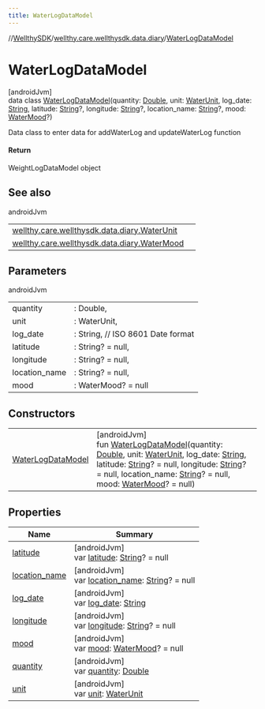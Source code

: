 ```yaml
---
title: WaterLogDataModel
---
```

//[WellthySDK](../../../index.html)/[wellthy.care.wellthysdk.data.diary](../index.html)/[WaterLogDataModel](index.html)



# WaterLogDataModel



[androidJvm]\
data class [WaterLogDataModel](index.html)(quantity: [Double](https://kotlinlang.org/api/latest/jvm/stdlib/kotlin/-double/index.html), unit: [WaterUnit](../-water-unit/index.html), log_date: [String](https://kotlinlang.org/api/latest/jvm/stdlib/kotlin/-string/index.html), latitude: [String](https://kotlinlang.org/api/latest/jvm/stdlib/kotlin/-string/index.html)?, longitude: [String](https://kotlinlang.org/api/latest/jvm/stdlib/kotlin/-string/index.html)?, location_name: [String](https://kotlinlang.org/api/latest/jvm/stdlib/kotlin/-string/index.html)?, mood: [WaterMood](../-water-mood/index.html)?)

Data class to enter data for addWaterLog and updateWaterLog function



#### Return



WeightLogDataModel object



## See also


androidJvm

| | |
|---|---|
| [wellthy.care.wellthysdk.data.diary.WaterUnit](../-water-unit/index.html) |  |
| [wellthy.care.wellthysdk.data.diary.WaterMood](../-water-mood/index.html) |  |



## Parameters


androidJvm

| | |
|---|---|
| quantity | : Double, |
| unit | : WaterUnit, |
| log_date | : String, // ISO 8601 Date format |
| latitude | : String? = null, |
| longitude | : String? = null, |
| location_name | : String? = null, |
| mood | : WaterMood? = null |



## Constructors


| | |
|---|---|
| [WaterLogDataModel](-water-log-data-model.html) | [androidJvm]<br>fun [WaterLogDataModel](-water-log-data-model.html)(quantity: [Double](https://kotlinlang.org/api/latest/jvm/stdlib/kotlin/-double/index.html), unit: [WaterUnit](../-water-unit/index.html), log_date: [String](https://kotlinlang.org/api/latest/jvm/stdlib/kotlin/-string/index.html), latitude: [String](https://kotlinlang.org/api/latest/jvm/stdlib/kotlin/-string/index.html)? = null, longitude: [String](https://kotlinlang.org/api/latest/jvm/stdlib/kotlin/-string/index.html)? = null, location_name: [String](https://kotlinlang.org/api/latest/jvm/stdlib/kotlin/-string/index.html)? = null, mood: [WaterMood](../-water-mood/index.html)? = null) |


## Properties


| Name | Summary |
|---|---|
| [latitude](latitude.html) | [androidJvm]<br>var [latitude](latitude.html): [String](https://kotlinlang.org/api/latest/jvm/stdlib/kotlin/-string/index.html)? = null |
| [location_name](location_name.html) | [androidJvm]<br>var [location_name](location_name.html): [String](https://kotlinlang.org/api/latest/jvm/stdlib/kotlin/-string/index.html)? = null |
| [log_date](log_date.html) | [androidJvm]<br>var [log_date](log_date.html): [String](https://kotlinlang.org/api/latest/jvm/stdlib/kotlin/-string/index.html) |
| [longitude](longitude.html) | [androidJvm]<br>var [longitude](longitude.html): [String](https://kotlinlang.org/api/latest/jvm/stdlib/kotlin/-string/index.html)? = null |
| [mood](mood.html) | [androidJvm]<br>var [mood](mood.html): [WaterMood](../-water-mood/index.html)? = null |
| [quantity](quantity.html) | [androidJvm]<br>var [quantity](quantity.html): [Double](https://kotlinlang.org/api/latest/jvm/stdlib/kotlin/-double/index.html) |
| [unit](unit.html) | [androidJvm]<br>var [unit](unit.html): [WaterUnit](../-water-unit/index.html) |

